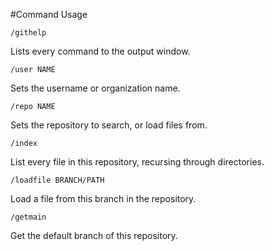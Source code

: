 #Command Usage
```
/githelp
```
Lists every command to the output window.

```
/user NAME
```
Sets the username or organization name.

```
/repo NAME
```
Sets the repository to search, or load files from.

```
/index
```
List every file in this repository, recursing through directories.

```
/loadfile BRANCH/PATH
```
Load a file from this branch in the repository.

```
/getmain
```
Get the default branch of this repository.
